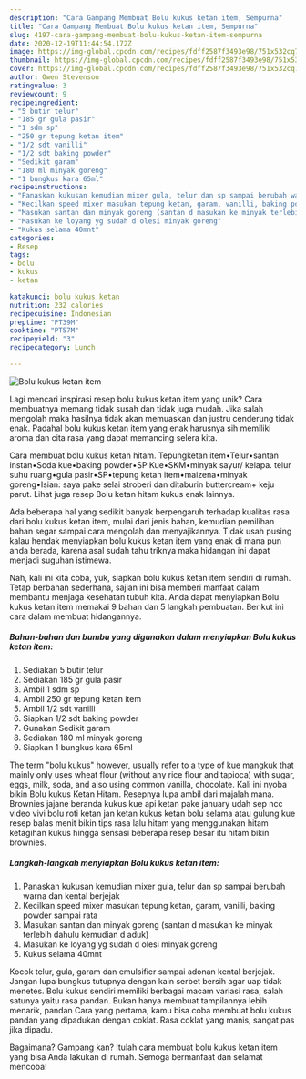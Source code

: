 ```yaml
---
description: "Cara Gampang Membuat Bolu kukus ketan item, Sempurna"
title: "Cara Gampang Membuat Bolu kukus ketan item, Sempurna"
slug: 4197-cara-gampang-membuat-bolu-kukus-ketan-item-sempurna
date: 2020-12-19T11:44:54.172Z
image: https://img-global.cpcdn.com/recipes/fdff2587f3493e98/751x532cq70/bolu-kukus-ketan-item-foto-resep-utama.jpg
thumbnail: https://img-global.cpcdn.com/recipes/fdff2587f3493e98/751x532cq70/bolu-kukus-ketan-item-foto-resep-utama.jpg
cover: https://img-global.cpcdn.com/recipes/fdff2587f3493e98/751x532cq70/bolu-kukus-ketan-item-foto-resep-utama.jpg
author: Owen Stevenson
ratingvalue: 3
reviewcount: 9
recipeingredient:
- "5 butir telur"
- "185 gr gula pasir"
- "1 sdm sp"
- "250 gr tepung ketan item"
- "1/2 sdt vanilli"
- "1/2 sdt baking powder"
- "Sedikit garam"
- "180 ml minyak goreng"
- "1 bungkus kara 65ml"
recipeinstructions:
- "Panaskan kukusan kemudian mixer gula, telur dan sp sampai berubah warna dan kental berjejak"
- "Kecilkan speed mixer masukan tepung ketan, garam, vanilli, baking powder sampai rata"
- "Masukan santan dan minyak goreng (santan d masukan ke minyak terlebih dahulu kemudian d aduk)"
- "Masukan ke loyang yg sudah d olesi minyak goreng"
- "Kukus selama 40mnt"
categories:
- Resep
tags:
- bolu
- kukus
- ketan

katakunci: bolu kukus ketan 
nutrition: 232 calories
recipecuisine: Indonesian
preptime: "PT39M"
cooktime: "PT57M"
recipeyield: "3"
recipecategory: Lunch

---
```



![Bolu kukus ketan item](https://img-global.cpcdn.com/recipes/fdff2587f3493e98/751x532cq70/bolu-kukus-ketan-item-foto-resep-utama.jpg)

Lagi mencari inspirasi resep bolu kukus ketan item yang unik? Cara membuatnya memang tidak susah dan tidak juga mudah. Jika salah mengolah maka hasilnya tidak akan memuaskan dan justru cenderung tidak enak. Padahal bolu kukus ketan item yang enak harusnya sih memiliki aroma dan cita rasa yang dapat memancing selera kita.

Cara membuat bolu kukus ketan hitam. Tepungketan item•Telur•santan instan•Soda kue•baking powder•SP Kue•SKM•minyak sayur/ kelapa. telur suhu ruang•gula pasir•SP•tepung ketan item•maizena•minyak goreng•Isian: saya pake selai stroberi dan ditaburin buttercream+ keju parut. Lihat juga resep Bolu ketan hitam kukus enak lainnya.

Ada beberapa hal yang sedikit banyak berpengaruh terhadap kualitas rasa dari bolu kukus ketan item, mulai dari jenis bahan, kemudian pemilihan bahan segar sampai cara mengolah dan menyajikannya. Tidak usah pusing kalau hendak menyiapkan bolu kukus ketan item yang enak di mana pun anda berada, karena asal sudah tahu triknya maka hidangan ini dapat menjadi suguhan istimewa.


Nah, kali ini kita coba, yuk, siapkan bolu kukus ketan item sendiri di rumah. Tetap berbahan sederhana, sajian ini bisa memberi manfaat dalam membantu menjaga kesehatan tubuh kita. Anda dapat menyiapkan Bolu kukus ketan item memakai 9 bahan dan 5 langkah pembuatan. Berikut ini cara dalam membuat hidangannya.

<!--inarticleads1-->

##### Bahan-bahan dan bumbu yang digunakan dalam menyiapkan Bolu kukus ketan item:

1. Sediakan 5 butir telur
1. Sediakan 185 gr gula pasir
1. Ambil 1 sdm sp
1. Ambil 250 gr tepung ketan item
1. Ambil 1/2 sdt vanilli
1. Siapkan 1/2 sdt baking powder
1. Gunakan Sedikit garam
1. Sediakan 180 ml minyak goreng
1. Siapkan 1 bungkus kara 65ml


The term &#34;bolu kukus&#34; however, usually refer to a type of kue mangkuk that mainly only uses wheat flour (without any rice flour and tapioca) with sugar, eggs, milk, soda, and also using common vanilla, chocolate. Kali ini nyoba bikin Bolu kukus Ketan Hitam. Resepnya lupa ambil dari majalah mana. Brownies jajane beranda kukus kue api ketan pake january udah sep ncc video vivi bolu roti ketan jan ketan kukus ketan bolu selama atau gulung kue resep balas menit bikin tips rasa lalu hitam yang menggunakan hitam ketagihan kukus hingga sensasi beberapa resep besar itu hitam bikin brownies. 

<!--inarticleads2-->

##### Langkah-langkah menyiapkan Bolu kukus ketan item:

1. Panaskan kukusan kemudian mixer gula, telur dan sp sampai berubah warna dan kental berjejak
1. Kecilkan speed mixer masukan tepung ketan, garam, vanilli, baking powder sampai rata
1. Masukan santan dan minyak goreng (santan d masukan ke minyak terlebih dahulu kemudian d aduk)
1. Masukan ke loyang yg sudah d olesi minyak goreng
1. Kukus selama 40mnt


Kocok telur, gula, garam dan emulsifier sampai adonan kental berjejak. Jangan lupa bungkus tutupnya dengan kain serbet bersih agar uap tidak menetes. Bolu kukus sendiri memiliki berbagai macam variasi rasa, salah satunya yaitu rasa pandan. Bukan hanya membuat tampilannya lebih menarik, pandan Cara yang pertama, kamu bisa coba membuat bolu kukus pandan yang dipadukan dengan coklat. Rasa coklat yang manis, sangat pas jika dipadu. 

Bagaimana? Gampang kan? Itulah cara membuat bolu kukus ketan item yang bisa Anda lakukan di rumah. Semoga bermanfaat dan selamat mencoba!
